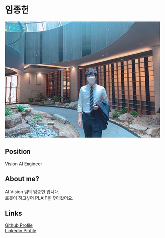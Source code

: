 # 임종헌

![메인 이미지](/assets/vision/jongheon.jpg)

## Position

Vision AI Engineer<br>

## About me?

AI Vision 팀의 임종헌 입니다.<br>
로봇이 하고싶어 PLAIF을 찾아왔어요.<br>

## Links

[Github Profile](https://github.com/kkgzsprov)<br>
[Linkedin Profile](https://www.linkedin.com/in/jong-heon-lim-6a7739173)<br>
